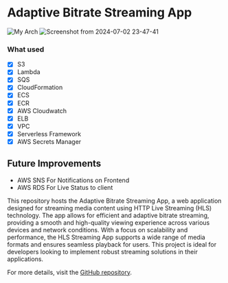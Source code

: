 # Adaptive Bitrate Streaming App


![My Arch](https://github.com/shuklaritvik06/adaptive-bitrate-streaming/assets/72812470/bddad2d1-5807-4065-9da9-4c0c1e4f7ee0)
![Screenshot from 2024-07-02 23-47-41](https://github.com/shuklaritvik06/adaptive-bitrate-streaming/assets/72812470/17310c56-3915-4336-9c8a-a3b950fd0c13)

### What used


- [x] S3
- [x] Lambda
- [x] SQS
- [x] CloudFormation
- [x] ECS
- [x] ECR
- [x] AWS Cloudwatch
- [x] ELB
- [X] VPC
- [x] Serverless Framework
- [x] AWS Secrets Manager

## Future Improvements

- AWS SNS For Notifications on Frontend
- AWS RDS For Live Status to client 

This repository hosts the Adaptive Bitrate Streaming App, a web application designed for streaming media content using HTTP Live Streaming (HLS) technology. The app allows for efficient and adaptive bitrate streaming, providing a smooth and high-quality viewing experience across various devices and network conditions. With a focus on scalability and performance, the HLS Streaming App supports a wide range of media formats and ensures seamless playback for users. This project is ideal for developers looking to implement robust streaming solutions in their applications.

For more details, visit the [GitHub repository](https://github.com/shuklaritvik06/hls-streaming-app).
